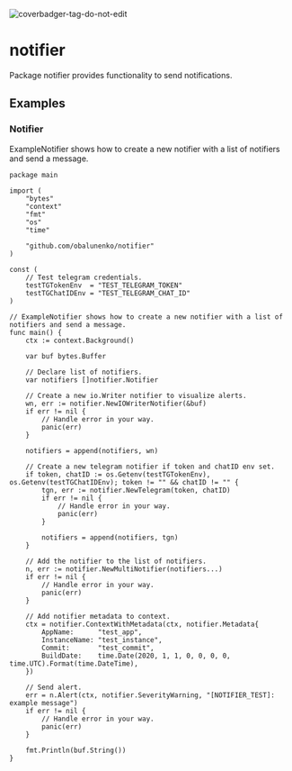 ![coverbadger-tag-do-not-edit](https://img.shields.io/badge/coverage-65.42%25-brightgreen?longCache=true&style=flat)

# notifier

Package notifier provides functionality to send notifications.

## Examples

### Notifier

ExampleNotifier shows how to create a new notifier with a list of notifiers and send a message.

```golang
package main

import (
	"bytes"
	"context"
	"fmt"
	"os"
	"time"

	"github.com/obalunenko/notifier"
)

const (
	// Test telegram credentials.
	testTGTokenEnv  = "TEST_TELEGRAM_TOKEN"
	testTGChatIDEnv = "TEST_TELEGRAM_CHAT_ID"
)

// ExampleNotifier shows how to create a new notifier with a list of notifiers and send a message.
func main() {
	ctx := context.Background()

	var buf bytes.Buffer

	// Declare list of notifiers.
	var notifiers []notifier.Notifier

	// Create a new io.Writer notifier to visualize alerts.
	wn, err := notifier.NewIOWriterNotifier(&buf)
	if err != nil {
		// Handle error in your way.
		panic(err)
	}

	notifiers = append(notifiers, wn)

	// Create a new telegram notifier if token and chatID env set.
	if token, chatID := os.Getenv(testTGTokenEnv), os.Getenv(testTGChatIDEnv); token != "" && chatID != "" {
		tgn, err := notifier.NewTelegram(token, chatID)
		if err != nil {
			// Handle error in your way.
			panic(err)
		}

		notifiers = append(notifiers, tgn)
	}

	// Add the notifier to the list of notifiers.
	n, err := notifier.NewMultiNotifier(notifiers...)
	if err != nil {
		// Handle error in your way.
		panic(err)
	}

	// Add notifier metadata to context.
	ctx = notifier.ContextWithMetadata(ctx, notifier.Metadata{
		AppName:      "test_app",
		InstanceName: "test_instance",
		Commit:       "test_commit",
		BuildDate:    time.Date(2020, 1, 1, 0, 0, 0, 0, time.UTC).Format(time.DateTime),
	})

	// Send alert.
	err = n.Alert(ctx, notifier.SeverityWarning, "[NOTIFIER_TEST]: example message")
	if err != nil {
		// Handle error in your way.
		panic(err)
	}

	fmt.Println(buf.String())
}

```
